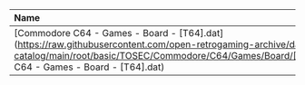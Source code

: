 |Name|Size|
|:---|---:|
|[Commodore C64 - Games - Board - [T64].dat](https://raw.githubusercontent.com/open-retrogaming-archive/dat-catalog/main/root/basic/TOSEC/Commodore/C64/Games/Board/[T64]/Commodore C64 - Games - Board - [T64].dat)|265443|
